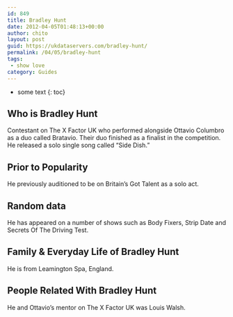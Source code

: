 ```yaml
---
id: 849
title: Bradley Hunt
date: 2012-04-05T01:48:13+00:00
author: chito
layout: post
guid: https://ukdataservers.com/bradley-hunt/
permalink: /04/05/bradley-hunt
tags:
 - show love
category: Guides
---
```


* some text
{: toc}


## Who is  Bradley Hunt
                  
                  
                  
Contestant on The X Factor UK who performed alongside Ottavio Columbro as a duo called Bratavio. Their duo finished as a finalist in the competition. He released a solo single song called &#8220;Side Dish.&#8221; 
                  
                
                
                
## Prior to Popularity 
                  
                  
                  
He previously auditioned to be on Britain&#8217;s Got Talent as a solo act.
                  
                
                
                
## Random data 
                  
                  
                  
He has appeared on a number of shows such as Body Fixers, Strip Date and Secrets Of The Driving Test. 
                  
                
                
                
## Family & Everyday Life of Bradley Hunt
                  
                  
                  
He is from Leamington Spa, England.
                  
                
                
                
## People Related With  Bradley Hunt
                  
                  
                  
He and Ottavio&#8217;s mentor on The X Factor UK was Louis Walsh.
                  
                
              
            
          
          
          
    
    
  
